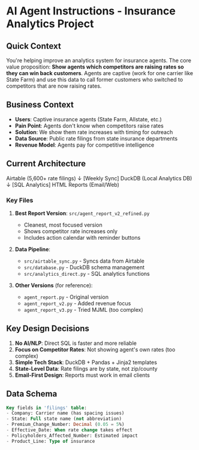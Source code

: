 # AI Agent Instructions - Insurance Analytics Project

## Quick Context

You're helping improve an analytics system for insurance agents. The core value proposition: **Show agents which competitors are raising rates so they can win back customers**. Agents are captive (work for one carrier like State Farm) and use this data to call former customers who switched to competitors that are now raising rates.

## Business Context

- **Users**: Captive insurance agents (State Farm, Allstate, etc.)
- **Pain Point**: Agents don't know when competitors raise rates
- **Solution**: We show them rate increases with timing for outreach
- **Data Source**: Public rate filings from state insurance departments
- **Revenue Model**: Agents pay for competitive intelligence

## Current Architecture
Airtable (5,600+ rate filings)
↓ [Weekly Sync]
DuckDB (Local Analytics DB)
↓ [SQL Analytics]
HTML Reports (Email/Web)

### Key Files

1. **Best Report Version**: `src/agent_report_v2_refined.py`
   - Cleanest, most focused version
   - Shows competitor rate increases only
   - Includes action calendar with reminder buttons

2. **Data Pipeline**:
   - `src/airtable_sync.py` - Syncs data from Airtable
   - `src/database.py` - DuckDB schema management
   - `src/analytics_direct.py` - SQL analytics functions

3. **Other Versions** (for reference):
   - `agent_report.py` - Original version
   - `agent_report_v2.py` - Added revenue focus
   - `agent_report_v3.py` - Tried MJML (too complex)

## Key Design Decisions

1. **No AI/NLP**: Direct SQL is faster and more reliable
2. **Focus on Competitor Rates**: Not showing agent's own rates (too complex)
3. **Simple Tech Stack**: DuckDB + Pandas + Jinja2 templates
4. **State-Level Data**: Rate filings are by state, not zip/county
5. **Email-First Design**: Reports must work in email clients

## Data Schema

```sql
Key fields in 'filings' table:
- Company: Carrier name (has spacing issues)
- State: Full state name (not abbreviation)
- Premium_Change_Number: Decimal (0.05 = 5%)
- Effective_Date: When rate change takes effect
- Policyholders_Affected_Number: Estimated impact
- Product_Line: Type of insurance
